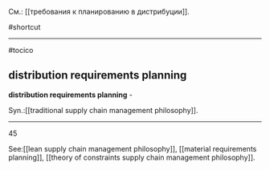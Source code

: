 См.: [[требования к планированию в дистрибуции]].

#shortcut




<hr/>

#tocico

## distribution requirements planning

<b>distribution requirements planning</b> - 
  

Syn.:[[traditional supply chain management philosophy]].
<hr/>
45 



See:[[lean supply chain management philosophy]], [[material requirements planning]], [[theory of constraints supply chain management philosophy]].
